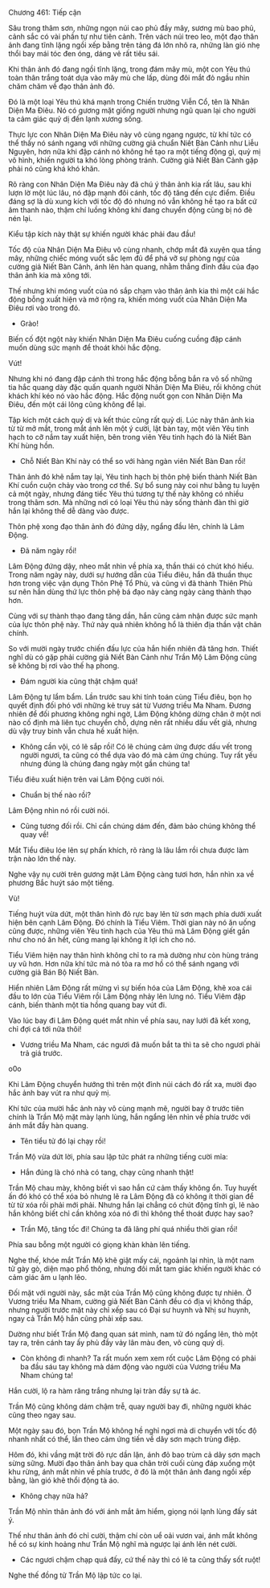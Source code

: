 




Chương 461: Tiếp cận


Sâu trong thâm sơn, những ngọn núi cao phủ đầy mây, sương mù bao phủ, cảnh sắc có vài phần tự như tiên cảnh. Trên vách núi treo leo, một đạo thân ảnh đang tĩnh lặng ngồi xếp bằng trên tảng đá lớn nhô ra, những làn gió nhẹ thổi bay mái tóc đen óng, dáng vẻ rất tiêu sái.

Khi thân ảnh đó đang ngồi tĩnh lặng, trong đám mây mù, một con Yêu thú toàn thân trắng toát dựa vào mây mù che lấp, dùng đôi mắt đỏ ngầu nhìn chăm chăm về đạo thân ảnh đó.

Đó là một loại Yêu thú khá mạnh trong Chiến trường Viễn Cổ, tên là Nhân Diện Ma Điêu. Nó có gương mặt giống người nhưng ngũ quan lại cho người ta cảm giác quỷ dị đến lạnh xương sống.

Thực lực con Nhân Diện Ma Điêu này vô cùng ngang ngược, từ khí tức có thể thấy nó sánh ngang với những cường giả chuẩn Niết Bàn Cảnh như Liễu Nguyên, hơn nữa khi đập cánh nó không hề tạo ra một tiếng động gì, quỷ mị vô hình, khiến người ta khó lòng phòng tránh. Cường giả Niết Bàn Cảnh gặp phải nó cũng khá khó khăn.

Rõ ràng con Nhân Diện Ma Điêu này đã chú ý thân ảnh kia rất lâu, sau khi lượn lờ một lúc lâu, nó đập mạnh đôi cánh, tốc độ tăng đến cực điểm. Điều đáng sợ là dù xung kích với tốc độ đó nhưng nó vẫn không hề tạo ra bất cứ âm thanh nào, thậm chí luồng không khí đang chuyển động cũng bị nó đè nén lại.

Kiểu tập kích này thật sự khiến người khác phải đau đầu!

Tốc độ của Nhân Diện Ma Điêu vô cùng nhanh, chớp mắt đã xuyên qua tầng mây, những chiếc móng vuốt sắc lẹm đủ để phá vỡ sự phòng ngự của cường giả Niết Bàn Cảnh, ánh lên hàn quang, nhằm thẳng đỉnh đầu của đạo thân ảnh kia mà xông tới.

Thế nhưng khi móng vuốt của nó sắp chạm vào thân ảnh kia thì một cái hắc động bỗng xuất hiện và mở rộng ra, khiến móng vuốt của Nhân Diện Ma Điêu rơi vào trong đó.

- Grào!

Biến cố đột ngột này khiến Nhân Diện Ma Điêu cuống cuồng đập cánh muốn dùng sức mạnh để thoát khỏi hắc động.

Vút!

Nhưng khi nó đang đập cánh thì trong hắc động bỗng bắn ra vô số những tia hắc quang dày đặc quấn quanh người Nhân Diện Ma Điêu, rồi không chút khách khí kéo nó vào hắc động. Hắc động nuốt gọn con Nhân Diện Ma Điêu, đến một cái lông cũng không để lại.

Tập kích một cách quỷ dị và kết thúc cũng rất quỷ dị. Lúc này thân ảnh kia từ từ mở mắt, trong mắt ánh lên một ý cười, lật bàn tay, một viên Yêu tinh hạch to cỡ nắm tay xuất hiện, bên trong viên Yêu tinh hạch đó là Niết Bàn Khí hùng hồn.

- Chỗ Niết Bàn Khí này có thể so với hàng ngàn viên Niết Bàn Đan rồi!

Thân ảnh đó khẽ nắm tay lại, Yêu tinh hạch bị thôn phệ biến thành Niết Bàn Khí cuồn cuộn chảy vào trong cơ thể. Sự bổ sung này coi như bằng tu luyện cả một ngày, nhưng đáng tiếc Yêu thú tương tự thế này không có nhiều trong thâm sơn. Mà những nơi có loại Yêu thú này sống thành đàn thì giờ hắn lại không thể dễ dàng vào được.

Thôn phệ xong đạo thân ảnh đó đứng dậy, ngẩng đầu lên, chính là Lâm Động.

- Đã năm ngày rồi!

Lâm Động đứng dậy, nheo mắt nhìn về phía xa, thần thái có chút khó hiểu. Trong năm ngày này, dưới sự hướng dẫn của Tiểu điêu, hắn đã thuần thục hơn trong việc vận dụng Thôn Phệ Tổ Phù, và cũng vì đã thành Thiên Phù sư nên hắn dùng thứ lực thôn phệ bá đạo này càng ngày càng thành thạo hơn.

Cùng với sự thành thạo đang tăng dần, hắn cũng cảm nhận được sức mạnh của lực thôn phệ này. Thứ này quả nhiên không hổ là thiên địa thần vật chân chính.

So với mười ngày trước chiến đấu lực của hắn hiển nhiên đã tăng hơn. Thiết nghĩ dù có gặp phải cường giả Niết Bàn Cảnh như Trần Mộ Lâm Động cũng sẽ không bị rơi vào thế hạ phong.

- Đám người kia cũng thật chậm quá!

Lâm Động tự lẩm bẩm. Lần trước sau khi tính toán cùng Tiểu điêu, bọn họ quyết định đối phó với những kẻ truy sát từ Vương triều Ma Nham. Đương nhiên để đối phương không nghi ngờ, Lâm Động không dừng chân ở một nơi nào cố định mà liên tục chuyển chỗ, dựng nên rất nhiều dấu vết giả, nhưng dù vậy truy binh vẫn chưa hề xuất hiện.

- Không cần vội, có lẽ sắp rồi! Có lẽ chúng cảm ứng được dấu vết trong người ngươi, ta cũng có thể dựa vào đó mà cảm ứng chúng. Tuy rất yếu nhưng đúng là chúng đang ngày một gần chúng ta!

Tiểu điêu xuất hiện trên vai Lâm Động cười nói.

- Chuẩn bị thế nào rồi?

Lâm Động nhìn nó rồi cười nói.

- Cũng tương đối rồi. Chỉ cần chúng dám đến, đảm bảo chúng không thể quay về!

Mắt Tiểu điêu lóe lên sự phấn khích, rõ ràng là lâu lắm rồi chưa được làm trận nào lớn thế này.

Nghe vậy nụ cười trên gương mặt Lâm Động càng tươi hơn, hắn nhìn xa về phương Bắc huýt sáo một tiếng.

Vù!

Tiếng huýt vừa dứt, một thân hình đỏ rực bay lên từ sơn mạch phía dưới xuất hiện bên cạnh Lâm Động. Đó chính là Tiểu Viêm. Thời gian này nó ăn uống cũng được, những viên Yêu tinh hạch của Yêu thú mà Lâm Động giết gần như cho nó ăn hết, cũng mang lại không ít lợi ích cho nó.

Tiểu Viêm hiện nay thân hình không chỉ to ra mà dường như còn hùng tráng uy vũ hơn. Hơn nữa khí tức mà nó tỏa ra mơ hồ có thể sánh ngang với cường giả Bán Bộ Niết Bàn.

Hiển nhiên Lâm Động rất mừng vì sự biến hóa của Lâm Động, khẽ xoa cái đầu to lớn của Tiểu Viêm rồi Lâm Động nhảy lên lưng nó. Tiểu Viêm đập cánh, biến thành một tia hồng quang bay vút đi.

Vào lúc bay đi Lâm Động quét mắt nhìn về phía sau, nay lưới đã kết xong, chỉ đợi cá tới nữa thôi!

- Vương triều Ma Nham, các ngươi đã muốn bắt ta thì ta sẽ cho ngươi phải trả giá trước.

o0o

Khi Lâm Động chuyển hướng thì trên một đỉnh núi cách đó rất xa, mười đạo hắc ảnh bay vút ra như quỷ mị.

Khí tức của mười hắc ảnh này vô cùng mạnh mẽ, người bay ở trước tiên chính là Trần Mộ mặt mày lạnh lùng, hắn ngẩng lên nhìn về phía trước với ánh mắt đầy hàn quang.

- Tên tiểu tử đó lại chạy rồi!

Trần Mộ vừa dứt lời, phía sau lập tức phát ra những tiếng cười mỉa:

- Hắn đúng là chó nhà có tang, chạy cũng nhanh thật!

Trần Mộ chau mày, không biết vì sao hắn cứ cảm thấy không ổn. Tuy huyết ấn đó khó có thể xóa bỏ nhưng lẽ ra Lâm Động đã có không ít thời gian để từ từ xóa rồi phải mới phải. Nhưng hắn lại chẳng có chút động tĩnh gì, lẽ nào hắn không biết chỉ cần không xóa nó đi thì không thể thoát được hay sao?

- Trần Mộ, tăng tốc đi! Chúng ta đã lãng phí quá nhiều thời gian rồi!

Phía sau bỗng một người có giọng khàn khàn lên tiếng.

Nghe thế, khóe mắt Trần Mộ khẽ giật mấy cái, ngoảnh lại nhìn, là một nam tử gày gò, diện mạo phổ thông, nhưng đôi mắt tam giác khiến người khác có cảm giác âm u lạnh lẽo.

Đối mặt với người này, sắc mặt của Trần Mộ cũng không được tự nhiên. Ở Vương triều Ma Nham, cường giả Niết Bàn Cảnh đều có địa vị không thấp, nhưng người trước mặt này chỉ xếp sau có Đại sư huynh và Nhị sư huynh, ngay cả Trần Mộ hắn cũng phải xếp sau.

Dường như biết Trần Mộ đang quan sát mình, nam tử đó ngẩng lên, thò một tay ra, trên cánh tay ấy phủ đầy vảy lân màu đen, vô cùng quỷ dị.

- Còn không đi nhanh? Ta rất muốn xem xem rốt cuộc Lâm Động có phải ba đầu sáu tay không mà dám động vào người của Vương triều Ma Nham chúng ta!

Hắn cười, lộ ra hàm răng trắng nhưng lại tràn đầy sự tà ác.

Trần Mộ cũng không dám chậm trễ, quay người bay đi, những người khác cũng theo ngay sau.

Một ngày sau đó, bọn Trần Mộ không hề nghỉ ngơi mà di chuyển với tốc độ nhanh nhất có thể, lần theo cảm ứng tiến về dãy sơn mạch trùng điệp.

Hôm đó, khi vầng mặt trời đỏ rực dần lặn, ánh đỏ bao trùm cả dãy sơn mạch sừng sững. Mười đạo thân ảnh bay qua chân trời cuối cùng đáp xuống một khu rừng, ánh mắt nhìn về phía trước, ở đó là một thân ảnh đang ngồi xếp bằng, làn gió khẽ thổi động tà áo.

- Không chạy nữa hả?

Trần Mộ nhìn thân ảnh đó với ánh mắt âm hiểm, giọng nói lạnh lùng đấy sát ý.

Thế như thân ảnh đó chỉ cười, thậm chí còn uể oải vươn vai, ánh mắt không hề có sự kinh hoảng như Trần Mộ nghĩ mà ngược lại ánh lên nét cười.

- Các ngươi chậm chạp quá đấy, cứ thế này thì có lẽ ta cũng thấy sốt ruột!

Nghe thế đồng tử Trần Mộ lập tức co lại.




